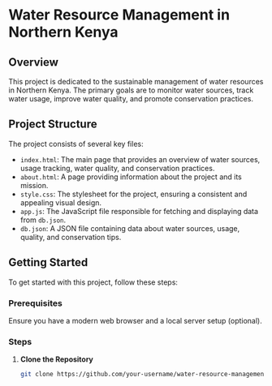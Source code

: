 # Water Resource Management in Northern Kenya

## Overview

This project is dedicated to the sustainable management of water resources in Northern Kenya. The primary goals are to monitor water sources, track water usage, improve water quality, and promote conservation practices.

## Project Structure

The project consists of several key files:

- `index.html`: The main page that provides an overview of water sources, usage tracking, water quality, and conservation practices.
- `about.html`: A page providing information about the project and its mission.
- `style.css`: The stylesheet for the project, ensuring a consistent and appealing visual design.
- `app.js`: The JavaScript file responsible for fetching and displaying data from `db.json`.
- `db.json`: A JSON file containing data about water sources, usage, quality, and conservation tips.

## Getting Started

To get started with this project, follow these steps:

### Prerequisites

Ensure you have a modern web browser and a local server setup (optional).

### Steps

1. **Clone the Repository**

   ```bash
   git clone https://github.com/your-username/water-resource-management.git
